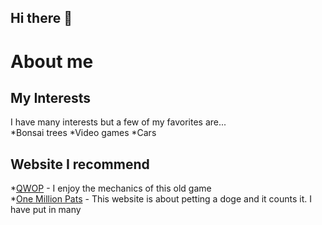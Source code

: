## Hi there 👋

<!--
**woo2shiesty/woo2shiesty** is a ✨ _special_ ✨ repository because its `README.md` (this file) appears on your GitHub profile.

Here are some ideas to get you started:

- 🔭 I’m currently working on ... I'm currently working on finding the right steps in this assignment!
- 🌱 I’m currently learning ... I'm learning how to use Github.
- 👯 I’m looking to collaborate on ... I'm looking to collaborate on making a website.
- 🤔 I’m looking for help with ... I'm looking for help with learning this program.
- 💬 Ask me about ... Bonsai trees!
- 📫 How to reach me: ... nkallaire@my.waketech.edu
- 😄 Pronouns: ... He/Him
- ⚡ Fun fact: ... Bonsai arent genetically dwarfed trees just regular trees with restricted living space.
-->
# About me
## My Interests
I have many interests but a few of my favorites are...  
 *Bonsai trees
 *Video games
 *Cars
## Website I recommend
 *[QWOP](https://www.foddy.net/Athletics.html) - I enjoy the mechanics of this old game  
 *[One Million Pats](https://www.onemillionpats.com) - This website is about petting a doge and it counts it. I have put in many 
